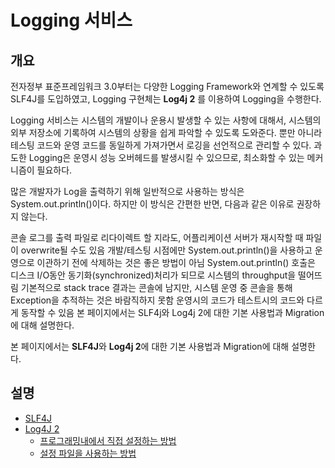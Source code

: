 # Logging 서비스

## 개요

전자정부 표준프레임워크 3.0부터는 다양한 Logging Framework와 연계할 수 있도록 SLF4J를 도입하였고,
Logging 구현체는 **Log4j 2** 를 이용하여 Logging을 수행한다.

Logging 서비스는 시스템의 개발이나 운용시 발생할 수 있는 사항에 대해서,
시스템의 외부 저장소에 기록하여 시스템의 상황을 쉽게 파악할 수 있도록 도와준다.
뿐만 아니라 테스팅 코드와 운영 코드를 동일하게 가져가면서 로깅을 선언적으로 관리할 수 있다.
과도한 Logging은 운영시 성능 오버헤드를 발생시킬 수 있으므로, 최소화할 수 있는 메커니즘이 필요하다.

많은 개발자가 Log을 출력하기 위해 일반적으로 사용하는 방식은 System.out.println()이다.
하지만 이 방식은 간편한 반면, 다음과 같은 이유로 권장하지 않는다.

콘솔 로그를 출력 파일로 리다이렉트 할 지라도, 어플리케이션 서버가 재시작할 때 파일이 overwrite될 수도 있음
개발/테스팅 시점에만 System.out.println()을 사용하고 운영으로 이관하기 전에 삭제하는 것은 좋은 방법이 아님
System.out.println() 호출은 디스크 I/O동안 동기화(synchronized)처리가 되므로 시스템의 throughput을 떨어뜨림
기본적으로 stack trace 결과는 콘솔에 남지만, 시스템 운영 중 콘솔을 통해 Exception을 추적하는 것은 바람직하지 못함
운영시의 코드가 테스트시의 코드와 다르게 동작할 수 있음
본 페이지에서는 SLF4j와 Log4j 2에 대한 기본 사용법과 Migration에 대해 설명한다.

본 페이지에서는 **SLF4J**와 **Log4j 2**에 대한 기본 사용법과 Migration에 대해 설명한다.

## 설명

* [SLF4J](./slf4j.md)
* [Log4J 2](./log4j2.md)
  * [프로그래밍내에서 직접 설정하는 방법](./log4j2-program.md)
  * [설정 파일을 사용하는 방법](./log4j2-config.md)